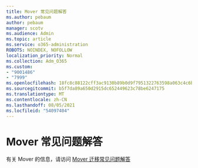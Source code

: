 ```yaml
---
title: Mover 常见问题解答
ms.author: pebaum
author: pebaum
manager: scotv
ms.audience: Admin
ms.topic: article
ms.service: o365-administration
ROBOTS: NOINDEX, NOFOLLOW
localization_priority: Normal
ms.collection: Adm_O365
ms.custom:
- "9001486"
- "7999"
ms.openlocfilehash: 18fc8c88122cff3ac9130b89b0d9f7951322763598a063c4c6b2ff737289599e
ms.sourcegitcommit: b5f7da89a650d2915dc652449623c78be6247175
ms.translationtype: MT
ms.contentlocale: zh-CN
ms.lasthandoff: 08/05/2021
ms.locfileid: "54097404"
---
```

# <a name="mover-faq"></a>Mover 常见问题解答

有关 Mover 的信息，请访问 [Mover 迁移常见问题解答](https://docs.microsoft.com/sharepointmigration/mover-migration-faq)
